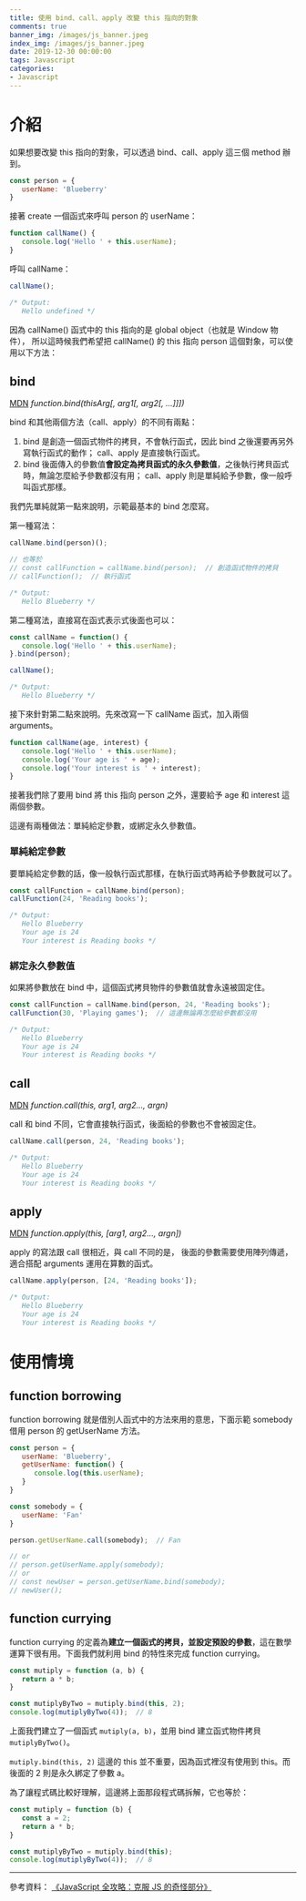 ```yaml
---
title: 使用 bind、call、apply 改變 this 指向的對象
comments: true
banner_img: /images/js_banner.jpeg
index_img: /images/js_banner.jpeg
date: 2019-12-30 00:00:00
tags: Javascript
categories: 
- Javascript
---
```


# 介紹

如果想要改變 this 指向的對象，可以透過 bind、call、apply 這三個 method 辦到。

```js
const person = {
   userName: 'Blueberry'
}
```

接著 create 一個函式來呼叫 person 的 userName：
```js
function callName() {
   console.log('Hello ' + this.userName);
}
```

呼叫 callName：
```js
callName();

/* Output:
   Hello undefined */
```

因為 callName() 函式中的 this 指向的是 global object（也就是 Window 物件），
所以這時候我們希望把 callName() 的 this 指向 person 這個對象，可以使用以下方法：

## bind
[MDN](https://developer.mozilla.org/zh-TW/docs/Web/JavaScript/Reference/Global_Objects/Function/bind)
*function.bind(thisArg[, arg1[, arg2[, ...]]])*

bind 和其他兩個方法（call、apply）的不同有兩點：
1. bind 是創造一個函式物件的拷貝，不會執行函式，因此 bind 之後還要再另外寫執行函式的動作；
call、apply 是直接執行函式。
2. bind 後面傳入的參數值**會設定為拷貝函式的永久參數值**，之後執行拷貝函式時，無論怎麼給予參數都沒有用；
call、apply 則是單純給予參數，像一般呼叫函式那樣。

我們先單純就第一點來說明，示範最基本的 bind 怎麼寫。

第一種寫法：
```js
callName.bind(person)();

// 也等於
// const callFunction = callName.bind(person);  // 創造函式物件的拷貝
// callFunction();  // 執行函式

/* Output:
   Hello Blueberry */
```

第二種寫法，直接寫在函式表示式後面也可以：
```js
const callName = function() {
   console.log('Hello ' + this.userName);
}.bind(person);

callName();

/* Output:
   Hello Blueberry */
```

接下來針對第二點來說明。先來改寫一下 callName 函式，加入兩個 arguments。
```js
function callName(age, interest) {
   console.log('Hello ' + this.userName);
   console.log('Your age is ' + age);
   console.log('Your interest is ' + interest);
}
```

接著我們除了要用 bind 將 this 指向 person 之外，還要給予 age 和 interest 這兩個參數。

這邊有兩種做法：單純給定參數，或綁定永久參數值。

### 單純給定參數

要單純給定參數的話，像一般執行函式那樣，在執行函式時再給予參數就可以了。

```js
const callFunction = callName.bind(person);
callFunction(24, 'Reading books');

/* Output:
   Hello Blueberry
   Your age is 24
   Your interest is Reading books */
```

### 綁定永久參數值

如果將參數放在 bind 中，這個函式拷貝物件的參數值就會永遠被固定住。

```js
const callFunction = callName.bind(person, 24, 'Reading books');
callFunction(30, 'Playing games');  // 這邊無論再怎麼給參數都沒用

/* Output:
   Hello Blueberry
   Your age is 24
   Your interest is Reading books */
```

## call
[MDN](https://developer.mozilla.org/zh-TW/docs/Web/JavaScript/Reference/Global_Objects/Function/call)
*function.call(this, arg1, arg2..., argn)*

call 和 bind 不同，它會直接執行函式，後面給的參數也不會被固定住。

```js
callName.call(person, 24, 'Reading books');

/* Output:
   Hello Blueberry
   Your age is 24
   Your interest is Reading books */
```

## apply
[MDN](https://developer.mozilla.org/zh-TW/docs/Web/JavaScript/Reference/Global_Objects/Function/apply)
*function.apply(this, [arg1, arg2..., argn])*

apply 的寫法跟 call 很相近，與 call 不同的是，
後面的參數需要使用陣列傳遞，適合搭配 arguments 運用在算數的函式。

```js
callName.apply(person, [24, 'Reading books']);

/* Output:
   Hello Blueberry
   Your age is 24
   Your interest is Reading books */
```

# 使用情境

## function borrowing

function borrowing 就是借別人函式中的方法來用的意思，下面示範 somebody 借用 person 的 getUserName 方法。

```js
const person = {
   userName: 'Blueberry',
   getUserName: function() {
      console.log(this.userName);
   }
}

const somebody = {
   userName: 'Fan'
}

person.getUserName.call(somebody);  // Fan

// or
// person.getUserName.apply(somebody);
// or
// const newUser = person.getUserName.bind(somebody);
// newUser();
```

## function currying

function currying 的定義為**建立一個函式的拷貝，並設定預設的參數**，這在數學運算下很有用。下面我們就利用 bind 的特性來完成 function currying。

```js
const mutiply = function (a, b) {
   return a * b;
}

const mutiplyByTwo = mutiply.bind(this, 2);
console.log(mutiplyByTwo(4));  // 8
```

上面我們建立了一個函式 `mutiply(a, b)`，並用 bind 建立函式物件拷貝 `mutiplyByTwo()`。

`mutiply.bind(this, 2)` 這邊的 this 並不重要，因為函式裡沒有使用到 this。而後面的 2 則是永久綁定了參數 a。

為了讓程式碼比較好理解，這邊將上面那段程式碼拆解，它也等於：

```js
const mutiply = function (b) {
   const a = 2;
   return a * b;
}

const mutiplyByTwo = mutiply.bind(this);
console.log(mutiplyByTwo(4));  // 8
```

---------------------------------------

參考資料：
[《JavaScript 全攻略：克服 JS 的奇怪部分》](https://www.udemy.com/course/javascriptjs/)